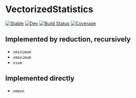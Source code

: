 # VectorizedStatistics

[![Stable](https://img.shields.io/badge/docs-stable-blue.svg)](https://brenhinkeller.github.io/VectorizedStatistics.jl/stable)
[![Dev](https://img.shields.io/badge/docs-dev-blue.svg)](https://brenhinkeller.github.io/VectorizedStatistics.jl/dev)
[![Build Status](https://github.com/brenhinkeller/VectorizedStatistics.jl/workflows/CI/badge.svg)](https://github.com/brenhinkeller/VectorizedStatistics.jl/actions)
[![Coverage](https://codecov.io/gh/brenhinkeller/VectorizedStatistics.jl/branch/master/graph/badge.svg)](https://codecov.io/gh/brenhinkeller/VectorizedStatistics.jl)

## Implemented by reduction, recursively
* `vminimum`
* `vmaximum`
* `vsum`

## Implemented directly
* `vmean`

